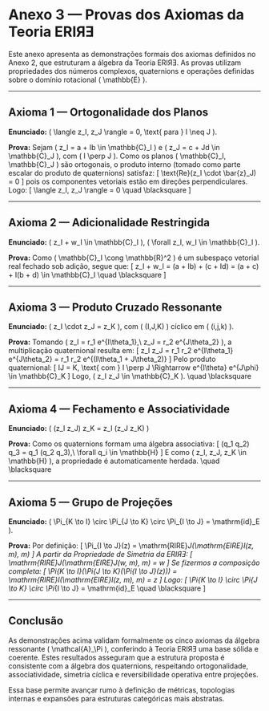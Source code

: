 # **Anexo 3 — Provas dos Axiomas da Teoria ERIЯƎ**

Este anexo apresenta as demonstrações formais dos axiomas definidos no Anexo 2, que estruturam a álgebra da Teoria ERIЯƎ. As provas utilizam propriedades dos números complexos, quaternions e operações definidas sobre o domínio rotacional \( \mathbb{E} \).

---

## **Axioma 1 — Ortogonalidade dos Planos**

**Enunciado:** \( \langle z_I, z_J \rangle = 0, \text{ para } I \neq J \).

**Prova:**
Sejam \( z_I = a + Ib \in \mathbb{C}_I \) e \( z_J = c + Jd \in \mathbb{C}_J \), com \( I \perp J \). Como os planos \( \mathbb{C}_I, \mathbb{C}_J \) são ortogonais, o produto interno (tomado como parte escalar do produto de quaternions) satisfaz:
\[
\text{Re}(z_I \cdot \bar{z}_J) = 0
\]
pois os componentes vetoriais estão em direções perpendiculares. Logo:
\[
\langle z_I, z_J \rangle = 0
\quad \blacksquare
\]

---

## **Axioma 2 — Adicionalidade Restringida**

**Enunciado:** \( z_I + w_I \in \mathbb{C}_I \), \( \forall z_I, w_I \in \mathbb{C}_I \).

**Prova:**
Como \( \mathbb{C}_I \cong \mathbb{R}^2 \) é um subespaço vetorial real fechado sob adição, segue que:
\[
z_I + w_I = (a + Ib) + (c + Id) = (a + c) + I(b + d) \in \mathbb{C}_I
\quad \blacksquare
\]

---

## **Axioma 3 — Produto Cruzado Ressonante**

**Enunciado:** \( z_I \cdot z_J = z_K \), com \( (I,J,K) \) cíclico em \( (i,j,k) \).

**Prova:**
Tomando \( z_I = r_1 e^{I\theta_1},\ z_J = r_2 e^{J\theta_2} \), a multiplicação quaternional resulta em:
\[
z_I z_J = r_1 r_2 e^{I\theta_1} e^{J\theta_2} = r_1 r_2 e^{(I\theta_1 + J\theta_2)}
\]
Pelo produto quaternional:
\[
IJ = K, \text{ com } I \perp J \Rightarrow e^{I\theta} e^{J\phi} \in \mathbb{C}_K
\]
Logo, \( z_I z_J \in \mathbb{C}_K \).
\quad \blacksquare

---

## **Axioma 4 — Fechamento e Associatividade**

**Enunciado:** \( (z_I z_J) z_K = z_I (z_J z_K) \)

**Prova:**
Como os quaternions formam uma álgebra associativa:
\[
(q_1 q_2) q_3 = q_1 (q_2 q_3),\ \forall q_i \in \mathbb{H}
\]
E como \( z_I, z_J, z_K \in \mathbb{H} \), a propriedade é automaticamente herdada.
\quad \blacksquare

---

## **Axioma 5 — Grupo de Projeções**

**Enunciado:** \( \Pi_{K \to I} \circ \Pi_{J \to K} \circ \Pi_{I \to J} = \mathrm{id}_E \).

**Prova:**
Por definição:
\[
\Pi_{I \to J}(z) = \mathrm{RIRE}_J(\mathrm{EIRE}_I(z, m), m)
\]
A partir da Propriedade de Simetria da ERIЯƎ:
\[
\mathrm{RIRE}_J(\mathrm{EIRE}_J(w, m), m) = w
\]
Se fizermos a composição completa:
\[
\Pi_{K \to I}(\Pi_{J \to K}(\Pi_{I \to J}(z))) = \mathrm{RIRE}_I(\mathrm{EIRE}_I(z, m), m) = z
\]
Logo:
\[
\Pi_{K \to I} \circ \Pi_{J \to K} \circ \Pi_{I \to J} = \mathrm{id}_E
\quad \blacksquare
\]

---

## **Conclusão**

As demonstrações acima validam formalmente os cinco axiomas da álgebra ressonante \( \mathcal{A}_\Pi \), conferindo à Teoria ERIЯƎ uma base sólida e coerente. Estes resultados asseguram que a estrutura proposta é consistente com a álgebra dos quaternions, respeitando ortogonalidade, associatividade, simetria cíclica e reversibilidade operativa entre projeções.

Essa base permite avançar rumo à definição de métricas, topologias internas e expansões para estruturas categóricas mais abstratas.
